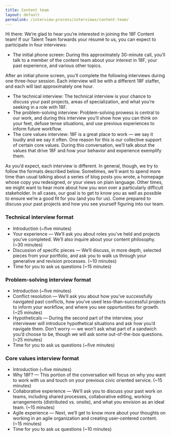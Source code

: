 ```yaml
---
title: Content team
layout: default
permalink: /interview-process/interviews/content-team/
---
```


Hi there: We’re glad to hear you’re interested in joining the 18F Content team! If our Talent Team forwards your résumé to us, you can expect to participate in four interviews:

* The initial phone screen: During this approximately 30-minute call, you’ll talk to a member of the content team about your interest in 18F, your past experience, and various other topics.

After an initial phone screen, you’ll complete the following interviews during one three-hour session. Each interview will be with a different 18F staffer, and each will last approximately one hour.

* The technical interview: The technical interview is your chance to discuss your past projects, areas of specialization, and what you’re seeking in a role with 18F.
* The problem-solving interview: Problem-solving prowess is central to our work, and during this interview you’ll show how you can think on your feet, defuse tense situations, and use previous experiences to inform future workflow.
* The core values interview: 18F is a great place to work — we say it loudly and we say it often. One reason for this is our collective support of certain core values. During this conversation, we’ll talk about the values that drive 18F and how your behavior and experience exemplify them.

As you’d expect, each interview is different. In general, though, we try to follow the formats described below. Sometimes, we’ll want to spend more time than usual talking about a series of blog posts you wrote, a homepage whose copy you redesigned, or your views on plain language. Other times, we might want to hear more about how you won over a particularly difficult stakeholder. In all cases, our goal is to get to know you as well as possible to ensure we’re a good fit for you (and you for us). Come prepared to discuss your past projects and how you see yourself figuring into our team.

### Technical interview format

* Introduction (~five minutes)
* Your experience — We’ll ask you about roles you’ve held and projects you’ve completed. We’ll also inquire about your content philosophy. (~30 minutes)
* Discussion of specific pieces — We’ll discuss, in more depth, selected pieces from your portfolio, and ask you to walk us through your generative and revision processes. (~10 minutes)
* Time for you to ask us questions (~15 minutes)

### Problem-solving interview format

* Introduction (~five minutes)
* Conflict resolution — We’ll ask you about how you’ve successfully navigated past conflicts, how you’ve used less-than-successful projects to inform your workflow, and where you see opportunities for growth. (~25 minutes)
* Hypotheticals — During the second part of the interview, your interviewer will introduce hypothetical situations and ask how you’d navigate them. Don’t worry — we won’t ask what part of a sandwich you’d choose to be, though we will ask some out-of-the-box questions. (~25 minutes)
* Time for you to ask us questions (~five minutes)

### Core values interview format

* Introduction (~five minutes)
* Why 18F? — This portion of the conversation will focus on why you want to work with us and touch on your previous civic oriented service. (~15 minutes)
* Collaborative experience — We’ll ask you to discuss your past work on teams, including shared processes, collaborative editing, working arrangements (distributed vs. onsite), and what you envision as an ideal team. (~15 minutes)
* Agile experience — Next, we’ll get to know more about your thoughts on working in an agile organization and creating user-centered content. (~15 minutes)
* Time for you to ask us questions (~10 minutes)

